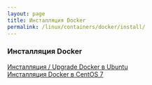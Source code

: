 ```yaml
---
layout: page
title: Инсталляция Docker
permalink: /linux/containers/docker/install/
---
```


### Инсталляция Docker

[Инсталляция / Upgrade Docker в Ubuntu](/linux/containers/docker/install/ubuntu/)  
[Инсталляция Docker в CentOS 7](/linux/containers/docker/install/centos/7/)  
